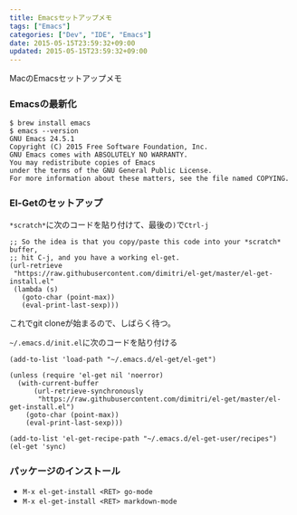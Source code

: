 ```yaml
---
title: Emacsセットアップメモ
tags: ["Emacs"]
categories: ["Dev", "IDE", "Emacs"]
date: 2015-05-15T23:59:32+09:00
updated: 2015-05-15T23:59:32+09:00
---
```


MacのEmacsセットアップメモ

### Emacsの最新化

	$ brew install emacs
	$ emacs --version
	GNU Emacs 24.5.1
	Copyright (C) 2015 Free Software Foundation, Inc.
	GNU Emacs comes with ABSOLUTELY NO WARRANTY.
	You may redistribute copies of Emacs
	under the terms of the GNU General Public License.
	For more information about these matters, see the file named COPYING.

### El-Getのセットアップ

`*scratch*`に次のコードを貼り付けて、最後の`)`で`Ctrl-j`


	;; So the idea is that you copy/paste this code into your *scratch* buffer,
	;; hit C-j, and you have a working el-get.
	(url-retrieve
	 "https://raw.githubusercontent.com/dimitri/el-get/master/el-get-install.el"
	 (lambda (s)
	   (goto-char (point-max))
	   (eval-print-last-sexp)))
	   
これでgit cloneが始まるので、しばらく待つ。

`~/.emacs.d/init.el`に次のコードを貼り付ける


	(add-to-list 'load-path "~/.emacs.d/el-get/el-get")
	
	(unless (require 'el-get nil 'noerror)
	  (with-current-buffer
	      (url-retrieve-synchronously
	       "https://raw.githubusercontent.com/dimitri/el-get/master/el-get-install.el")
	    (goto-char (point-max))
	    (eval-print-last-sexp)))
	
	(add-to-list 'el-get-recipe-path "~/.emacs.d/el-get-user/recipes")
	(el-get 'sync)

### パッケージのインストール

* `M-x el-get-install <RET> go-mode`
* `M-x el-get-install <RET> markdown-mode`
